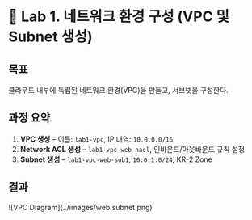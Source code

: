# 🧱 Lab 1. 네트워크 환경 구성 (VPC 및 Subnet 생성)

## 목표
클라우드 내부에 독립된 네트워크 환경(VPC)을 만들고, 서브넷을 구성한다.

## 과정 요약
1. **VPC 생성** – 이름: `lab1-vpc`, IP 대역: `10.0.0.0/16`
2. **Network ACL 생성** – `lab1-vpc-web-nacl`, 인바운드/아웃바운드 규칙 설정
3. **Subnet 생성** – `lab1-vpc-web-sub1`, `10.0.1.0/24`, KR-2 Zone

## 결과
![VPC Diagram](../images/web subnet.png)

